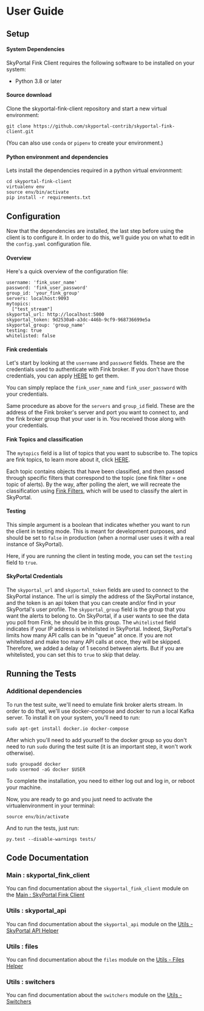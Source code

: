 # User Guide

## Setup

#### System Dependencies

SkyPortal Fink Client requires the following software to be installed on your system:

- Python 3.8 or later

#### Source download

Clone the skyportal-fink-client repository and start a new virtual environment:

```
git clone https://github.com/skyportal-contrib/skyportal-fink-client.git
```

(You can also use `conda` or `pipenv` to create your environment.)

#### Python environment and dependencies

Lets install the dependencies required in a python virtual environment:

```
cd skyportal-fink-client
virtualenv env
source env/bin/activate
pip install -r requirements.txt
```


## Configuration

Now that the dependencies are installed, the last step before using the client is to configure it. In order to do this, we'll guide you on what to edit in the `config.yaml` configuration file.

#### Overview

Here's a quick overview of the configuration file:

```
username: 'fink_user_name'
password: 'fink_user_password'
group_id: 'your_fink_group'
servers: localhost:9093
mytopics:
  ["test_stream"]
skyportal_url: http://localhost:5000
skyportal_token: 9d2530a0-a3dc-446b-9cf9-968736699e5a
skyportal_group: 'group_name'
testing: true
whitelisted: false
```

#### Fink credentials

Let's start by looking at the `username` and `password` fields. These are the credentials used to authenticate with Fink broker. If you don't have those credentials, you can apply [HERE](https://forms.gle/2td4jysT4e9pkf889) to get them.

You can simply replace the `fink_user_name` and `fink_user_password` with your credentials.

Same procedure as above for the `servers` and `group_id` field. These are the address of the Fink broker's server and port you want to connect to, and the fink broker group that your user is in. You received those along with your credentials.

#### Fink Topics and classification

The `mytopics` field is a list of topics that you want to subscribe to. The topics are fink topics, to learn more about it, click [HERE](https://fink-broker.readthedocs.io/en/latest/topics/).

Each topic contains objects that have been classified, and then passed through specific filters that correspond to the topic (one fink filter = one topic of alerts).
By the way, after polling the alert, we will recreate the classification using [Fink Filters](https://github.com/astrolabsoftware/fink-filters), which will be used to classify the alert in SkyPortal.

#### Testing

This simple argument is a boolean that indicates whether you want to run the client in testing mode. This is meant for development purposes, and should be set to `false` in production (when a normal user uses it with a real instance of SkyPortal).

Here, if you are running the client in testing mode, you can set the `testing` field to `true`.

#### SkyPortal Credentials

The `skyportal_url` and `skyportal_token` fields are used to connect to the SkyPortal instance. The url is simply the address of the SkyPortal instance, and the token is an api token that you can create and/or find in your SkyPortal's user profile.
The `skyportal_group` field is the group that you want the alerts to belong to. On SkyPortal, if a user wants to see the data you poll from Fink, he should be in this group.
The `whitelisted` field indicates if your IP address is whitelisted in SkyPortal. Indeed, SkyPortal's limits how many API calls can be in "queue" at once. If you are not whitelisted and make too many API calls at once, they will be skipped. Therefore, we added a delay of 1 second between alerts. But if you are whitelisted, you can set this to `true` to skip that delay.


## Running the Tests

### Additional dependencies

To run the test suite, we'll need to emulate fink broker alerts stream. In order to do that, we'll use docker-compose and docker to run a local Kafka server.
To install it on your system, you'll need to run:

```
sudo apt-get install docker.io docker-compose
```

After which you'll need to add yourself to the docker group so you don't need to run `sudo` during the test suite (it is an important step, it won't work otherwise).

```
sudo groupadd docker
sudo usermod -aG docker $USER
```

To complete the installation, you need to either log out and log in, or reboot your machine.

Now, you are ready to go and you just need to activate the virtualenvironment in your terminal:

```
source env/bin/activate
```

And to run the tests, just run:

```
py.test --disable-warnings tests/
```

## Code Documentation

### Main : skyportal_fink_client

You can find documentation about the `skyportal_fink_client` module on the [Main : SkyPortal Fink Client](skyportal_fink_client.md)

### Utils : skyportal_api

You can find documentation about the `skyportal_api` module on the [Utils - SkyPortal API Helper](skyportal_api.md)

### Utils : files

You can find documentation about the `files` module on the [Utils - Files Helper](files.md)

### Utils : switchers

You can find documentation about the `switchers` module on the [Utils - Switchers](switchers.md)
